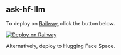 ## ask-hf-llm

To deploy on [Railway](https://railway.app/), click the button below.

[![Deploy on Railway](https://railway.app/button.svg)](https://railway.app/new/template/GpZ0J4)

Alternatively, deploy to Hugging Face Space.

